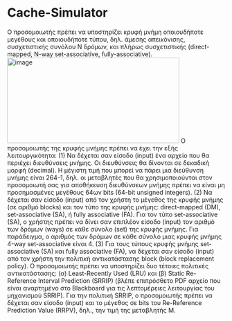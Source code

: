 # Cache-Simulator
 Ο προσομοιωτής πρέπει να υποστηρίζει κρυφή μνήμη οποιουδήποτε μεγέθους και οποιουδήποτε τύπου, δηλ. άμεσης απεικόνισης, συσχετιστικής συνόλου Ν δρόμων, και πλήρως συσχετιστικής (direct-mapped, N-way set-associative, fully-associative).
<img width="397" height="197" alt="image" src="https://github.com/user-attachments/assets/e4edeacc-3d9d-40a9-9a3f-eef1e2124d2c" />
Ο προσομοιωτής της κρυφής μνήμης πρέπει να έχει την εξής λειτουργικότητα:
(1) Να δέχεται σαν είσοδο (input) ένα αρχείο που θα περιέχει διευθύνσεις μνήμης. Οι διευθύνσεις θα δίνονται σε δεκαδική μορφή (decimal). Η μέγιστη τιμή που μπορεί να πάρει μια διεύθυνση μνήμης είναι 264-1, δηλ. οι μεταβλητές που θα χρησιμοποιούνται στον προσομοιωτή σας για αποθήκευση διευθύνσεων μνήμης πρέπει να είναι μη προσημασμένες μεγέθους 64ων bits (64-bit unsigned integers).
(2) Να δέχεται σαν είσοδο (input) από τον χρήστη το μέγεθος της κρυφής μνήμης (σε αριθμό blocks) και τον τύπο της κρυφής μνήμης: direct-mapped (DM), set-associative (SA), ή fully associative (FA). Για τον τύπο set-associative (SA), ο χρήστης πρέπει να δίνει σαν επιπλέον είσοδο (input) τον αριθμό των δρόμων (ways) σε κάθε σύνολο (set) της κρυφής μνήμης. Για παράδειγμα, ο αριθμός των δρόμων σε κάθε σύνολο μιας κρυφής μνήμης 4-way set-associative είναι 4.
(3) Για τους τύπους κρυφής μνήμης set-associative (SA) και fully associative (FA), να δέχεται σαν είσοδο (input) από τον χρήστη την πολιτική αντικατάστασης block (block replacement policy). Ο προσομοιωτής πρέπει να υποστηρίζει δυο τέτοιες πολιτικές αντικατάστασης: (α) Least-Recently Used (LRU) και (β) Static Re-Reference Interval Prediction (SRRIP) (βλέπε επιπρόσθετο PDF αρχείο που είναι αναρτημένο στο Blackboard για τις λεπτομέρειες λειτουργίας του μηχανισμού SRRIP). Για την πολιτική SRRIP, ο προσομοιωτής πρέπει να δέχεται σαν είσοδο (input) και το μέγεθος σε bits του Re-Reference Prediction Value (RRPV), δηλ., την τιμή της μεταβλητής M.

